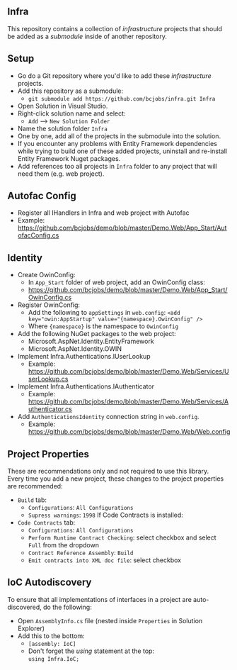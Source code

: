 ## Infra
This repository contains a collection of _infrastructure_ projects that should be added as a _submodule_ inside of another repository.
## Setup
* Go do a Git repository where you'd like to add these _infrastructure_ projects.
* Add this repository as a submodule:
  * `git submodule add https://github.com/bcjobs/infra.git Infra`
* Open Solution in Visual Studio.
* Right-click solution name and select:
  * `Add` --> `New Solution Folder`
* Name the solution folder `Infra`
* One by one, add all of the projects in the submodule into the solution.
* If you encounter any problems with Entity Framework dependencies while trying to build one of these added projects, uninstall and re-install Entity Framework Nuget packages.
* Add references too all projects in `Infra` folder to any project that will need them (e.g. web project).
 
## Autofac Config
* Register all IHandlers in Infra and web project with Autofac
* Example: https://github.com/bcjobs/demo/blob/master/Demo.Web/App_Start/AutofacConfig.cs
 
## Identity
* Create OwinConfig:
  * In `App_Start` folder of web project, add an OwinConfig class:
  * https://github.com/bcjobs/demo/blob/master/Demo.Web/App_Start/OwinConfig.cs
* Register OwinConfig:
  * Add the following to `appSettings` in `web.config`: `<add key="owin:AppStartup" value="{namespace}.OwinConfig" />`
  * Where `{namespace}` is the namespace to `OwinConfig`
* Add the following NuGet packages to the web project:
  * Microsoft.AspNet.Identity.EntityFramework
  * Microsoft.AspNet.Identity.OWIN
* Implement Infra.Authentications.IUserLookup
  * Example: https://github.com/bcjobs/demo/blob/master/Demo.Web/Services/UserLookup.cs
* Implement Infra.Authentications.IAuthenticator
  * Example: https://github.com/bcjobs/demo/blob/master/Demo.Web/Services/Authenticator.cs
* Add `AuthenticationsIdentity` connection string in `web.config`.
  * Example: https://github.com/bcjobs/demo/blob/master/Demo.Web/Web.config

## Project Properties
These are recommendations only and not required to use this library.<br />
Every time you add a new project, these changes to the project properties are recommended:<br />

* `Build` tab:
  * `Configurations`: `All Configurations`
  * `Supress warnings`: `1998`
If Code Contracts is installed:
* `Code Contracts` tab:
  * `Configurations`: `All Configurations`
  * `Perform Runtime Contract Checking`: select checkbox and select `Full` from the dropdown
  * `Contract Reference Assembly`: `Build`
  * `Emit contracts into XML doc file`: select checkbox

## IoC Autodiscovery
To ensure that all implementations of interfaces in a project are auto-discovered, do the following:

* Open `AssemblyInfo.cs` file (nested inside `Properties` in Solution Explorer)
* Add this to the bottom:
  * `[assembly: IoC]`
  * Don't forget the _using_ statement at the top:<br />`using Infra.IoC;`